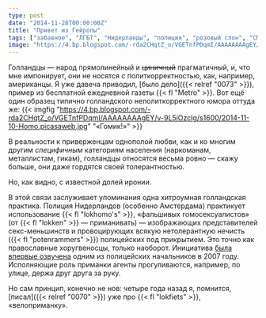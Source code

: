 ```yaml
---
type: post
date: "2014-11-28T00:00:00Z"
title: "Привет из Гейропы"
tags: ["забавное", "ЛГБТ", "Нидерланды", "полиция", "розовый слон", "СМИ"]
image: "https://4.bp.blogspot.com/-rda2CHqtZ_o/VGETnfPDqmI/AAAAAAAAgEY/v-9L5iOzcIg/s1600/2014-11-10-Homo.picasaweb.jpg"
---
```


Голландцы — народ прямолинейный и ~~циничный~~ прагматичный, и, что мне импонирует, они не носятся с политкорректностью, как, например, американцы. Я уже давеча приводил, [было дело]({{< relref "0073" >}}), пример из бесплатной ежедневной газеты {{< fl "Metro" >}}. Вот ещё один образец типично голландского неполиткорректного юмора оттуда же:
{{< imgfig "https://4.bp.blogspot.com/-rda2CHqtZ_o/VGETnfPDqmI/AAAAAAAAgEY/v-9L5iOzcIg/s1600/2014-11-10-Homo.picasaweb.jpg" "«Гомик!»" >}}

<!--more-->

В реальности к приверженцам однополой любви, как и ко многим другим *специфичным* категориям населения (наркоманам, металлистам, гикам), голландцы относятся весьма ровно — скажу больше, они даже гордятся своей толерантностью.

Но, как видно, с известной долей иронии.

В этой связи заслуживает упоминания одна хитроумная голландская практика. Полиция Нидерландов (особенно Амстердама) практикует использование {{< fl "lokhomo's" >}}, «фальшивых гомосексуалистов» (от {{< fl "lokken" >}} — приманивать) — изображающих представителей секс-меньшинств и провоцирующих всякую нетолерантную нечисть ({{< fl "potenrammers" >}}) полицейских под прикрытием. Это точно как православные хоругвеносцы, только наоборот. Инициатива [была впервые озвучена](http://www.eenvandaag.nl/binnenland/32382/politie_zet_lokhomo_in) одним из полицейских начальников в 2007 году. Исполняющие роль приманки агенты прогуливаются, например, по улице, держа друг друга за руку.

Но сам принцип, конечно не нов: четыре года назад я, помнится, [писал]({{< relref "0070" >}}) уже про {{< fl "lokfiets" >}}, «велоприманку».

